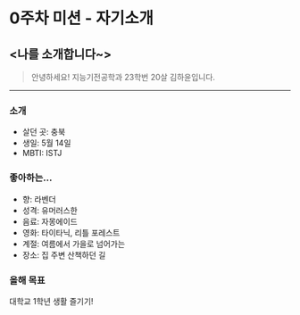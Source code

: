 # 0주차 미션 - 자기소개
## <나를 소개합니다~>
> 안녕하세요! 지능기전공학과 23학번 20살 김하윤입니다.
---
### 소개
- 살던 곳: 충북
- 생일: 5월 14일
- MBTI: ISTJ

### 좋아하는...
- 향: 라벤더
- 성격: 유머러스한
- 음료: 자몽에이드
- 영화: 타이타닉, 리틀 포레스트
- 계절: 여름에서 가을로 넘어가는
- 장소: 집 주변 산책하던 길

### 올해 목표
대학교 1학년 생활 즐기기!
